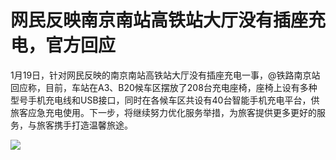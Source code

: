 # 网民反映南京南站高铁站大厅没有插座充电，官方回应

1月19日，针对网民反映的南京南站高铁站大厅没有插座充电一事，@铁路南京站
回应称，目前，车站在A3、B20候车区摆放了208台充电座椅，座椅上设有多种型号手机充电线和USB接口，同时在各候车区共设有40台智能手机充电平台，供旅客应急充电使用。下一步，将继续努力优化服务举措，为旅客提供更多更好的服务，与旅客携手打造温馨旅途。

![](https://inews.gtimg.com/newsapp_bt/0/15618471689/1000)

​

